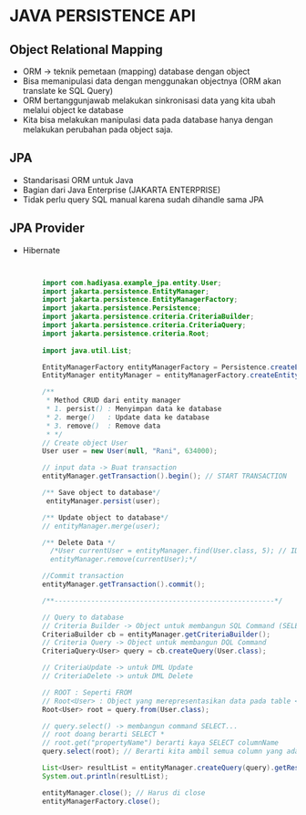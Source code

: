 # JAVA PERSISTENCE API

## Object Relational Mapping
* ORM -> teknik pemetaan (mapping) database dengan object
* Bisa memanipulasi data dengan menggunakan objectnya (ORM akan translate ke SQL Query)
* ORM bertanggunjawab melakukan sinkronisasi data yang kita ubah melalui object ke database
* Kita bisa melakukan manipulasi data pada database hanya dengan melakukan perubahan pada object saja.
## JPA
* Standarisasi ORM untuk Java
* Bagian dari Java Enterprise (JAKARTA ENTERPRISE)
* Tidak perlu query SQL manual karena sudah dihandle sama JPA

## JPA Provider
* Hibernate
```java


        import com.hadiyasa.example_jpa.entity.User;
        import jakarta.persistence.EntityManager;
        import jakarta.persistence.EntityManagerFactory;
        import jakarta.persistence.Persistence;
        import jakarta.persistence.criteria.CriteriaBuilder;
        import jakarta.persistence.criteria.CriteriaQuery;
        import jakarta.persistence.criteria.Root;
        
        import java.util.List;        

        EntityManagerFactory entityManagerFactory = Persistence.createEntityManagerFactory("example_jpa");
        EntityManager entityManager = entityManagerFactory.createEntityManager();

        /**
         * Method CRUD dari entity manager
         * 1. persist() : Menyimpan data ke database
         * 2. merge()   : Update data ke database
         * 3. remove()  : Remove data
         * */
        // Create object User
        User user = new User(null, "Rani", 634000);

        // input data -> Buat transaction
        entityManager.getTransaction().begin(); // START TRANSACTION

        /** Save object to database*/
         entityManager.persist(user);

        /** Update object to database*/
        // entityManager.merge(user);

        /** Delete Data */
          /*User currentUser = entityManager.find(User.class, 5); // ID dari user di atas
          entityManager.remove(currentUser);*/

        //Commit transaction
        entityManager.getTransaction().commit();

        /**------------------------------------------------------*/

        // Query to database
        // Criteria Builder -> Object untuk membangun SQL Command (SELECT * FROM...)
        CriteriaBuilder cb = entityManager.getCriteriaBuilder();
        // Criteria Query -> Object untuk membangun DQL Command
        CriteriaQuery<User> query = cb.createQuery(User.class);

        // CriteriaUpdate -> untuk DML Update
        // CriteriaDelete -> untuk DML Delete

        // ROOT : Seperti FROM
        // Root<User> : Object yang merepresentasikan data pada table <User>
        Root<User> root = query.from(User.class);

        // query.select() -> membangun command SELECT...
        // root doang berarti SELECT *
        // root.get("propertyName") berarti kaya SELECT columnName
        query.select(root); // Berarti kita ambil semua column yang ada di table SELECT *

        List<User> resultList = entityManager.createQuery(query).getResultList();
        System.out.println(resultList);

        entityManager.close(); // Harus di close
        entityManagerFactory.close();
```